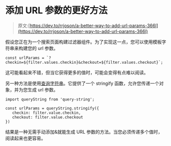 # 添加 URL 参数的更好方法

> 原文:[https://dev.to/rrjoson/a-better-way-to-add-url-params-366l](https://dev.to/rrjoson/a-better-way-to-add-url-params-366l)

假设您正在为一个搜索页面构建过滤器组件。为了实现这一点，您可以使用模板字符串来构建您的 url 参数。

```
const urlParams = `?checkin=${filter.values.checkin}&checkout=${filter.values.checkout}`; 
```

这可能看起来不错，但当它获得更多的值时，可能会变得有点难以阅读。

另一种方法是使用[查询字符串](https://github.com/sindresorhus/query-string)。它提供了一个 stringify 函数，允许您传递一个对象，并为您生成 url 参数。

```
import queryString from 'query-string';

const urlParams = queryString.stringify({ 
   checkin: filter.value.checkin,
   checkout: filter.value.checkout
}) 
```

结果是一种无需手动添加&就能生成 URL 参数的方法。当您必须传递多个值时，阅读起来也更容易。